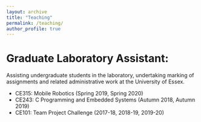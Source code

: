 ```yaml
---
layout: archive
title: "Teaching"
permalink: /teaching/
author_profile: true
---
```


Graduate Laboratory Assistant:
======

Assisting undergraduate students in the laboratory, undertaking marking of assignments and related administrative work at the University of Essex.

* CE315: Mobile Robotics  (Spring 2019, Spring 2020)
* CE243: C Programming and Embedded Systems  (Autumn 2018, Autumn 2019)
* CE101: Team Project Challenge   (2017-18, 2018-19, 2019-20)


<!-- {% include base_path %}

{% for post in site.teaching reversed %}
  {% include archive-single.html %}
{% endfor %} -->
